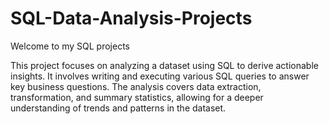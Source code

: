 # SQL-Data-Analysis-Projects
Welcome to my SQL projects

This project focuses on analyzing a dataset using SQL to derive actionable insights. It involves writing and executing various SQL queries to answer key business questions. The analysis covers data extraction, transformation, and summary statistics, allowing for a deeper understanding of trends and patterns in the dataset.
